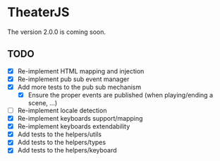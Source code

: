 # TheaterJS

The version 2.0.0 is coming soon.

## TODO

* [x] Re-implement HTML mapping and injection
* [x] Re-implement pub sub event manager
* [x] Add more tests to the pub sub mechanism
  * [x] Ensure the proper events are published (when playing/ending a scene, ...)
* [ ] Re-implement locale detection
* [x] Re-implement keyboards support/mapping
* [x] Re-implement keyboards extendability
* [x] Add tests to the helpers/utils
* [x] Add tests to the helpers/types
* [x] Add tests to the helpers/keyboard
